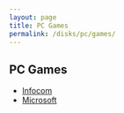 ```yaml
---
layout: page
title: PC Games
permalink: /disks/pc/games/
---
```


PC Games
---

* [Infocom](infocom/)
* [Microsoft](microsoft/)
